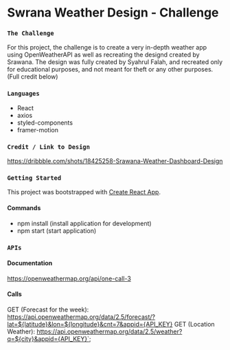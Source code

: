 # Swrana Weather Design - Challenge

### `The Challenge` 

For this project, the challenge is to create a very in-depth weather app using OpenWeatherAPI as well as recreating the designd created by Srawana. The design was fully created by Syahrul Falah, and recreated only for educational purposes, and not meant for theft or any other purposes. (Full credit below)

### `Languages`

- React 
- axios
- styled-components
- framer-motion

### `Credit / Link to Design` 

https://dribbble.com/shots/18425258-Srawana-Weather-Dashboard-Design

### `Getting Started` 

This project was bootstrapped with [Create React App](https://github.com/facebook/create-react-app).

#### Commands
- npm install (install application for development)
- npm start (start application)


### `APIs`

#### Documentation 

https://openweathermap.org/api/one-call-3

#### Calls

GET (Forecast for the week): https://api.openweathermap.org/data/2.5/forecast/?lat=${latitude}&lon=${longitude}&cnt=7&appid={API_KEY}
GET (Location Weather): https://api.openweathermap.org/data/2.5/weather?q=${city}&appid={API_KEY}`;


